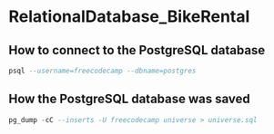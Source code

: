 # RelationalDatabase_BikeRental
## How to connect to the PostgreSQL database
```sql
psql --username=freecodecamp --dbname=postgres
```
## How the PostgreSQL database was saved
```sql 
pg_dump -cC --inserts -U freecodecamp universe > universe.sql
```